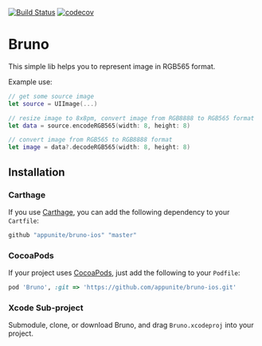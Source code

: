 [![Build Status](https://travis-ci.org/appunite/bruno-ios.svg?branch=master)](https://travis-ci.org/appunite/bruno-ios)
[![codecov](https://codecov.io/gh/appunite/bruno-ios/branch/master/graph/badge.svg)](https://codecov.io/gh/appunite/bruno-ios)

# Bruno

This simple lib helps you to represent image in RGB565 format.

Example use:

```swift
// get some source image
let source = UIImage(...)

// resize image to 8x8pm, convert image from RGB8888 to RGB565 format
let data = source.encodeRGB565(width: 8, height: 8)

// convert image from RGB565 to RGB8888 format
let image = data?.decodeRGB565(width: 8, height: 8)
```

## Installation

### Carthage

If you use [Carthage](https://github.com/Carthage/Carthage), you can add the following dependency to your `Cartfile`:

``` ruby
github "appunite/bruno-ios" "master"
```

### CocoaPods

If your project uses [CocoaPods](https://cocoapods.org), just add the following to your `Podfile`:

``` ruby
pod 'Bruno', :git => 'https://github.com/appunite/bruno-ios.git'
```

### Xcode Sub-project

Submodule, clone, or download Bruno, and drag `Bruno.xcodeproj` into your project.
